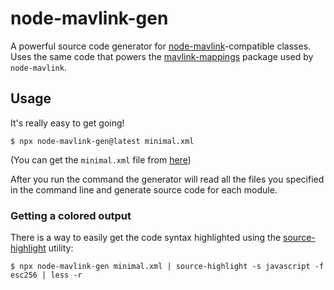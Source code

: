 # node-mavlink-gen

A powerful source code generator for [node-mavlink](https://www.npmjs.com/package/node-mavlink)-compatible classes. Uses the same code that powers the [mavlink-mappings](https://www.npmjs.com/package/mavlink-mappings) package used by `node-mavlink`.

## Usage

It's really easy to get going!

```
$ npx node-mavlink-gen@latest minimal.xml
```

(You can get the `minimal.xml` file from [here](https://raw.githubusercontent.com/mavlink/mavlink/master/message_definitions/v1.0/minimal.xml))

After you run the command the generator will read all the files you specified in the command line and generate source code for each module.

### Getting a colored output

There is a way to easily get the code syntax highlighted using the [source-highlight](https://www.gnu.org/software/src-highlite/) utility:

```
$ npx node-mavlink-gen minimal.xml | source-highlight -s javascript -f esc256 | less -r
```
